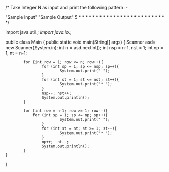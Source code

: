 /*      Take Integer N as input and print the following pattern :-

 "Sample Input"                      "Sample Output"
  5                                         *
                                           * *
                                          * * *
                                         * * * *
                                        * * * * *
                                         * * * *
                                          * * *
                                           * *
                                            *
*/



import java.util.*;
import java.io.*;

public class Main {
    public static void main(String[] args) {
Scanner asd= new Scanner(System.in);
            int n = asd.nextInt();
            int nsp = n-1, nst = 1;
            int np = 1, nt = n-1;
            
            for (int row = 1; row <= n; row++){
                    for (int sp = 1; sp <= nsp; sp++){
                            System.out.print(" ");
                    }
                    for (int st = 1; st <= nst; st++){
                            System.out.print("* ");
                    }
                    nsp--; nst++;
                    System.out.println();
            }
            
            for (int row = n-1; row >= 1; row--){
                for (int sp = 1; sp <= np; sp++){
                            System.out.print(" ");
                    }
                    for (int st = nt; st >= 1; st--){
                            System.out.print("* ");
                    }
                    np++;  nt--;
                    System.out.println();
            }
    }
}
